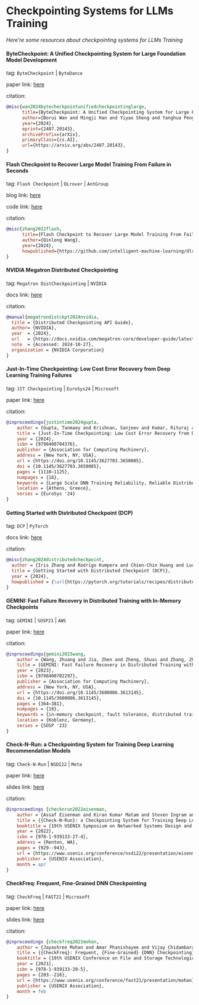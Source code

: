 # Checkpointing Systems for LLMs Training
*Here're some resources about checkpointing systems for LLMs Training*


#### ByteCheckpoint: A Unified Checkpointing System for Large Foundation Model Development

tag: `ByteCheckpoint` | `ByteDance`

paper link: [here](https://arxiv.org/pdf/2407.20143)

citation:

```bibtex
@misc{wan2024bytecheckpointunifiedcheckpointinglarge,
      title={ByteCheckpoint: A Unified Checkpointing System for Large Foundation Model Development}, 
      author={Borui Wan and Mingji Han and Yiyao Sheng and Yanghua Peng and Haibin Lin and Mofan Zhang and Zhichao Lai and Menghan Yu and Junda Zhang and Zuquan Song and Xin Liu and Chuan Wu},
      year={2024},
      eprint={2407.20143},
      archivePrefix={arXiv},
      primaryClass={cs.AI},
      url={https://arxiv.org/abs/2407.20143}, 
}
```


#### Flash Checkpoint to Recover Large Model Training From Failure in Seconds

tag: `Flash Checkpoint` | `DLrover` | `AntGroup`

blog link: [here](https://github.com/intelligent-machine-learning/dlrover/blob/master/docs/blogs/flash_checkpoint.md)

code link: [here](https://github.com/intelligent-machine-learning/dlrover)

citation:

```bibtex
@misc{zhang2022flash,
      title={Flash Checkpoint to Recover Large Model Training From Failure in Seconds}, 
      author={Qinlong Wang},
      year={2024},
      howpublished={https://github.com/intelligent-machine-learning/dlrover/blob/master/docs/blogs/flash_checkpoint.md},
}
```


#### NVIDIA Megatron Distributed Checkpointing

tag: `Megatron DistCheckpointing` | `NVIDIA`

docs link: [here](https://docs.nvidia.com/megatron-core/developer-guide/latest/api-guide/dist_checkpointing.html)

citation:

```bibtex
@manual{megatrondistckpt2024nvidia,
  title = {Distributed Checkpointing API Guide},
  author= {NVIDIA},
  year  = {2024},
  url   = {https://docs.nvidia.com/megatron-core/developer-guide/latest/api-guide/dist_checkpointing.html},
  note  = {Accessed: 2024-10-27},
  organization = {NVIDIA Corporation}
}

```


#### Just-In-Time Checkpointing: Low Cost Error Recovery from Deep Learning Training Failures

tag: `JIT Checkpointing` | `EuroSys24` | `Microsoft`

paper link: [here](https://dl.acm.org/doi/pdf/10.1145/3627703.3650085)

citation:

```bibtex
@inproceedings{justintime2024gupta,
    author = {Gupta, Tanmaey and Krishnan, Sanjeev and Kumar, Rituraj and Vijeev, Abhishek and Gulavani, Bhargav and Kwatra, Nipun and Ramjee, Ramachandran and Sivathanu, Muthian},
    title = {Just-In-Time Checkpointing: Low Cost Error Recovery from Deep Learning Training Failures},
    year = {2024},
    isbn = {9798400704376},
    publisher = {Association for Computing Machinery},
    address = {New York, NY, USA},
    url = {https://doi.org/10.1145/3627703.3650085},
    doi = {10.1145/3627703.3650085},
    pages = {1110–1125},
    numpages = {16},
    keywords = {Large Scale DNN Training Reliability, Reliable Distributed Systems, Systems for Machine Learning},
    location = {Athens, Greece},
    series = {EuroSys '24}
}
```


#### Getting Started with Distributed Checkpoint (DCP)

tag: `DCP` | `PyTorch`

docs link: [here](https://pytorch.org/tutorials/recipes/distributed_checkpoint_recipe.html)

citation:

```bibtex
@misc{zhang2024distributedcheckpoint,
  author = {Iris Zhang and Rodrigo Kumpera and Chien-Chin Huang and Lucas Pasqualin},
  title = {Getting Started with Distributed Checkpoint (DCP)},
  year = {2024},
  howpublished = {\url{https://pytorch.org/tutorials/recipes/distributed_checkpoint_recipe.html}},
}
```


#### GEMINI: Fast Failure Recovery in Distributed Training with In-Memory Checkpoints

tag: `GEMINI` | `SOSP23` | `AWS`

paper link: [here](https://dl.acm.org/doi/pdf/10.1145/3600006.3613145)

citation:

```bibtex
@inproceedings{gemini2023wang,
    author = {Wang, Zhuang and Jia, Zhen and Zheng, Shuai and Zhang, Zhen and Fu, Xinwei and Ng, T. S. Eugene and Wang, Yida},
    title = {GEMINI: Fast Failure Recovery in Distributed Training with In-Memory Checkpoints},
    year = {2023},
    isbn = {9798400702297},
    publisher = {Association for Computing Machinery},
    address = {New York, NY, USA},
    url = {https://doi.org/10.1145/3600006.3613145},
    doi = {10.1145/3600006.3613145},
    pages = {364–381},
    numpages = {18},
    keywords = {in-memory checkpoint, fault tolerance, distributed training},
    location = {Koblenz, Germany},
    series = {SOSP '23}
}
```


#### Check-N-Run: a Checkpointing System for Training Deep Learning Recommendation Models

tag: `Check-N-Run` | `NSDI22` | `Meta`

paper link: [here](https://www.usenix.org/system/files/nsdi22-paper-eisenman.pdf)

slides link: [here](https://www.usenix.org/system/files/nsdi22_slides_eisenman.pdf)

citation:

```bibtex
@inproceedings {checknrun2022eisenman,
    author = {Assaf Eisenman and Kiran Kumar Matam and Steven Ingram and Dheevatsa Mudigere and Raghuraman Krishnamoorthi and Krishnakumar Nair and Misha Smelyanskiy and Murali Annavaram},
    title = {{Check-N-Run}: a Checkpointing System for Training Deep Learning Recommendation Models},
    booktitle = {19th USENIX Symposium on Networked Systems Design and Implementation (NSDI 22)},
    year = {2022},
    isbn = {978-1-939133-27-4},
    address = {Renton, WA},
    pages = {929--943},
    url = {https://www.usenix.org/conference/nsdi22/presentation/eisenman},
    publisher = {USENIX Association},
    month = apr
}
```


#### CheckFreq: Frequent, Fine-Grained DNN Checkpointing

tag: `CheckFreq` | `FAST21` | `Microsoft`

paper link: [here](https://www.usenix.org/system/files/fast21-mohan.pdf)

slides link: [here](https://www.usenix.org/sites/default/files/conference/protected-files/fast21_slides_mohan.pdf)

citation:

```bibtex
@inproceedings {checkfreq2021mohan,
    author = {Jayashree Mohan and Amar Phanishayee and Vijay Chidambaram},
    title = {{CheckFreq}: Frequent, {Fine-Grained} {DNN} Checkpointing},
    booktitle = {19th USENIX Conference on File and Storage Technologies (FAST 21)},
    year = {2021},
    isbn = {978-1-939133-20-5},
    pages = {203--216},
    url = {https://www.usenix.org/conference/fast21/presentation/mohan},
    publisher = {USENIX Association},
    month = feb
}
```